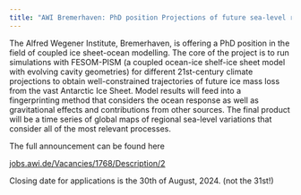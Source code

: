 ```yaml
---
title: "AWI Bremerhaven: PhD position Projections of future sea-level rise from coupled ice sheet-ocean modelling"
---
```


The Alfred Wegener Institute, Bremerhaven, is offering a PhD position in the field of coupled ice sheet-ocean modelling. The core of the project is to run simulations with FESOM-PISM (a coupled ocean-ice shelf-ice sheet model with evolving cavity geometries) for different 21st-century climate projections to obtain well-constrained trajectories of future ice mass loss from the vast Antarctic Ice Sheet.  Model results will feed into a fingerprinting method that considers the ocean response as well as gravitational effects and contributions from other sources. The final product will be a time series of global maps of regional sea-level variations that consider all of the most relevant processes.

The full announcement can be found here

[jobs.awi.de/Vacancies/1768/Description/2](https://jobs.awi.de/Vacancies/1768/Description/2)

Closing date for applications is the 30th of August, 2024.  (not the 31st!)
